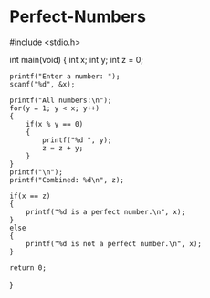 # Perfect-Numbers

#include <stdio.h>

int main(void)
{
    int x;
    int y;
    int z = 0;

    printf("Enter a number: ");
    scanf("%d", &x);

    printf("All numbers:\n");
    for(y = 1; y < x; y++)
    {
        if(x % y == 0)
        {
            printf("%d ", y);
            z = z + y;
        }
    }
    printf("\n"); 
    printf("Combined: %d\n", z);

    if(x == z)
    {
        printf("%d is a perfect number.\n", x);
    }
    else
    {
        printf("%d is not a perfect number.\n", x);
    }

    return 0;
}
